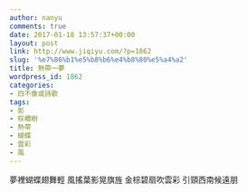 ```yaml
---
author: nanyu
comments: true
date: 2017-01-18 13:57:37+00:00
layout: post
link: http://www.jiqiyu.com/?p=1862
slug: '%e7%86%b1%e5%b8%b6%e4%b8%80%e5%a4%a2'
title: 熱帶一夢
wordpress_id: 1862
categories:
- 四不像或詩歌
tags:
- 影
- 棕櫚樹
- 熱帶
- 蝴蝶
- 雲彩
- 風
---
```


夢裡蝴蝶翅舞輕
風搖葉影晃旗旌
金棕碧扇吹雲彩
引頸西南候遠朋
